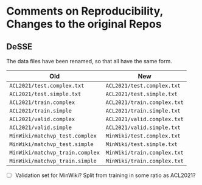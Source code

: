 # Comments on Reproducibility, Changes to the original Repos

## DeSSE

The data files have been renamed, so that all have the same form.

| Old | New |
|-|-|
| `ACL2021/test.complex.txt` | `ACL2021/test.complex.txt`
| `ACL2021/test.simple.txt` | `ACL2021/test.simple.txt` |
| `ACL2021/train.complex` | `ACL2021/train.complex.txt` | 
| `ACL2021/train.simple` | `ACL2021/train.simple.txt` | 
| `ACL2021/valid.complex` | `ACL2021/valid.complex.txt` | 
| `ACL2021/valid.simple` | `ACL2021/valid.simple.txt` |
| `MinWiki/matchvp_test.complex` | `MinWiki/test.complex.txt` |
| `MinWiki/matchvp_test.simple` | `MinWiki/test.simple.txt` |
| `MinWiki/matchvp_train.complex` | `MinWiki/train.complex.txt` |
| `MinWiki/matchvp_train.simple` | `MinWiki/train.complex.txt` |

- [ ] Validation set for MinWiki? Split from training in some ratio as ACL2021?